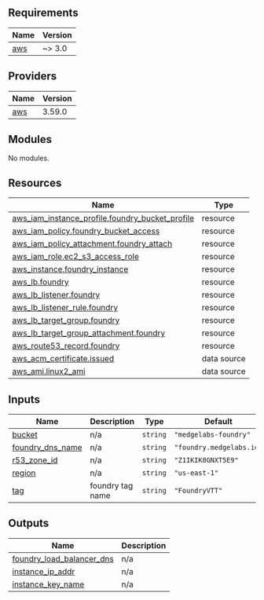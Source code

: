 <!-- BEGINNING OF PRE-COMMIT-TERRAFORM DOCS HOOK -->
## Requirements

| Name | Version |
|------|---------|
| <a name="requirement_aws"></a> [aws](#requirement\_aws) | ~> 3.0 |

## Providers

| Name | Version |
|------|---------|
| <a name="provider_aws"></a> [aws](#provider\_aws) | 3.59.0 |

## Modules

No modules.

## Resources

| Name | Type |
|------|------|
| [aws_iam_instance_profile.foundry_bucket_profile](https://registry.terraform.io/providers/hashicorp/aws/latest/docs/resources/iam_instance_profile) | resource |
| [aws_iam_policy.foundry_bucket_access](https://registry.terraform.io/providers/hashicorp/aws/latest/docs/resources/iam_policy) | resource |
| [aws_iam_policy_attachment.foundry_attach](https://registry.terraform.io/providers/hashicorp/aws/latest/docs/resources/iam_policy_attachment) | resource |
| [aws_iam_role.ec2_s3_access_role](https://registry.terraform.io/providers/hashicorp/aws/latest/docs/resources/iam_role) | resource |
| [aws_instance.foundry_instance](https://registry.terraform.io/providers/hashicorp/aws/latest/docs/resources/instance) | resource |
| [aws_lb.foundry](https://registry.terraform.io/providers/hashicorp/aws/latest/docs/resources/lb) | resource |
| [aws_lb_listener.foundry](https://registry.terraform.io/providers/hashicorp/aws/latest/docs/resources/lb_listener) | resource |
| [aws_lb_listener_rule.foundry](https://registry.terraform.io/providers/hashicorp/aws/latest/docs/resources/lb_listener_rule) | resource |
| [aws_lb_target_group.foundry](https://registry.terraform.io/providers/hashicorp/aws/latest/docs/resources/lb_target_group) | resource |
| [aws_lb_target_group_attachment.foundry](https://registry.terraform.io/providers/hashicorp/aws/latest/docs/resources/lb_target_group_attachment) | resource |
| [aws_route53_record.foundry](https://registry.terraform.io/providers/hashicorp/aws/latest/docs/resources/route53_record) | resource |
| [aws_acm_certificate.issued](https://registry.terraform.io/providers/hashicorp/aws/latest/docs/data-sources/acm_certificate) | data source |
| [aws_ami.linux2_ami](https://registry.terraform.io/providers/hashicorp/aws/latest/docs/data-sources/ami) | data source |

## Inputs

| Name | Description | Type | Default | Required |
|------|-------------|------|---------|:--------:|
| <a name="input_bucket"></a> [bucket](#input\_bucket) | n/a | `string` | `"medgelabs-foundry"` | no |
| <a name="input_foundry_dns_name"></a> [foundry\_dns\_name](#input\_foundry\_dns\_name) | n/a | `string` | `"foundry.medgelabs.io"` | no |
| <a name="input_r53_zone_id"></a> [r53\_zone\_id](#input\_r53\_zone\_id) | n/a | `string` | `"Z1IKIK8GNXT5E9"` | no |
| <a name="input_region"></a> [region](#input\_region) | n/a | `string` | `"us-east-1"` | no |
| <a name="input_tag"></a> [tag](#input\_tag) | foundry tag name | `string` | `"FoundryVTT"` | no |

## Outputs

| Name | Description |
|------|-------------|
| <a name="output_foundry_load_balancer_dns"></a> [foundry\_load\_balancer\_dns](#output\_foundry\_load\_balancer\_dns) | n/a |
| <a name="output_instance_ip_addr"></a> [instance\_ip\_addr](#output\_instance\_ip\_addr) | n/a |
| <a name="output_instance_key_name"></a> [instance\_key\_name](#output\_instance\_key\_name) | n/a |
<!-- END OF PRE-COMMIT-TERRAFORM DOCS HOOK -->
